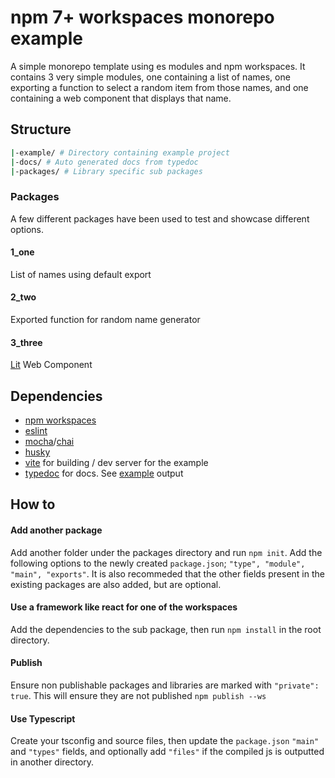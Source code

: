 # npm 7+ workspaces monorepo example

A simple monorepo template using es modules and npm workspaces. It contains 3 very simple modules, one containing a list of names, one exporting a function to select a random item from those names, and one containing a web component that displays that name.

## Structure
```bash
|-example/ # Directory containing example project
|-docs/ # Auto generated docs from typedoc
|-packages/ # Library specific sub packages
```

### Packages
A few different packages have been used to test and showcase different options.

#### 1_one
List of names using default export

#### 2_two
Exported function for random name generator

#### 3_three
[Lit](https://lit.dev/) Web Component

## Dependencies
 * [npm workspaces](https://docs.npmjs.com/cli/v7/using-npm/workspaces/)
 * [eslint](https://eslint.org/)
 * [mocha](https://mochajs.org/)/[chai](https://www.chaijs.com/)
 * [husky](https://typicode.github.io/husky/#/)
 * [vite](https://vitejs.dev/) for building / dev server for the example
 * [typedoc](https://typedoc.org/) for docs. See [example](https://bmpickford.github.io/npm-workspaces-example/modules.html) output

## How to

#### Add another package
Add another folder under the packages directory and run `npm init`. Add the following options to the newly created `package.json`; `"type", "module", "main", "exports"`. It is also recommeded that the other fields present in the existing packages are also added, but are optional.

#### Use a framework like react for one of the workspaces
Add the dependencies to the sub package, then run `npm install` in the root directory.

#### Publish
Ensure non publishable packages and libraries are marked with `"private": true`. This will ensure they are not published
`npm publish --ws`

#### Use Typescript
Create your tsconfig and source files, then update the `package.json` `"main"` and `"types"` fields, and optionally add `"files"` if the compiled js is outputted in another directory.